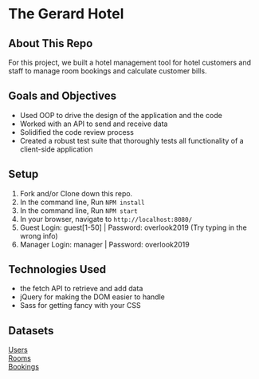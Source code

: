 # The Gerard Hotel

## About This Repo

For this project, we built a hotel management tool for hotel customers and staff to manage room bookings and calculate customer bills.

## Goals and Objectives

- Used OOP to drive the design of the application and the code
- Worked with an API to send and receive data
- Solidified the code review process
- Created a robust test suite that thoroughly tests all functionality of a client-side application

## Setup

1. Fork and/or Clone down this repo.
1. In the command line, Run `NPM install`
1. In the command line, Run `NPM start`
1. In your browser, navigate to `http://localhost:8080/`
1. Guest Login: guest[1-50] | Password: overlook2019 (Try typing in the wrong info)
1. Manager Login: manager | Password: overlook2019

## Technologies Used

- the fetch API to retrieve and add data
- jQuery for making the DOM easier to handle
- Sass for getting fancy with your CSS

## Datasets
[Users](https://fe-apps.herokuapp.com/api/v1/overlook/1904/users/users)  
[Rooms](https://fe-apps.herokuapp.com/api/v1/overlook/1904/rooms/rooms)  
[Bookings](https://fe-apps.herokuapp.com/api/v1/overlook/1904/bookings/bookings)
